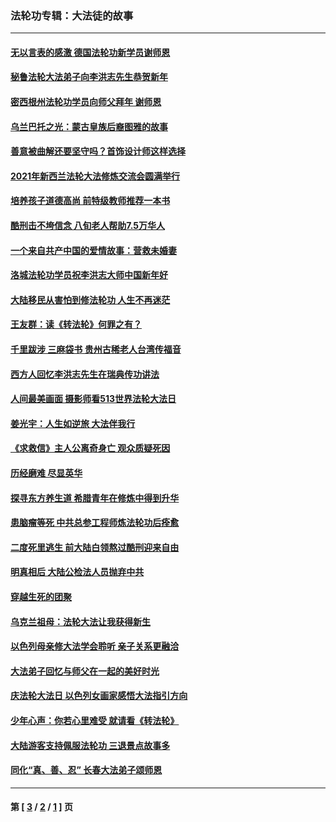 ### 法轮功专辑：大法徒的故事
---
#### [无以言表的感激 德国法轮功新学员谢师恩](../../pages/nf1147481/n13543790.md?04290430) 
#### [秘鲁法轮大法弟子向李洪志先生恭贺新年](../../pages/nf1147481/n13540182.md?04290430) 
#### [密西根州法轮功学员向师父拜年 谢师恩](../../pages/nf1147481/n13538183.md?04290430) 
#### [乌兰巴托之光：蒙古皇族后裔图雅的故事](../../pages/nf1147481/n13155759.md?04290430) 
#### [善意被曲解还要坚守吗？首饰设计师这样选择](../../pages/nf1147481/n13077575.md?04290430) 
#### [2021年新西兰法轮大法修炼交流会圆满举行](../../pages/nf1147481/n13033149.md?04290430) 
#### [培养孩子道德高尚 前特级教师推荐一本书](../../pages/nf1147481/n12938640.md?04290430) 
#### [酷刑击不垮信念 八旬老人帮助7.5万华人](../../pages/nf1147481/n12880712.md?04290430) 
#### [一个来自共产中国的爱情故事：营救未婚妻](../../pages/nf1147481/n12778386.md?04290430) 
#### [洛城法轮功学员祝李洪志大师中国新年好](../../pages/nf1147481/n12724685.md?04290430) 
#### [大陆移民从害怕到修法轮功 人生不再迷茫](../../pages/nf1147481/n12414325.md?04290430) 
#### [王友群：读《转法轮》何罪之有？](../../pages/nf1147481/n12408647.md?04290430) 
#### [千里跋涉 三麻袋书 贵州古稀老人台湾传福音](../../pages/nf1147481/n12198750.md?04290430) 
#### [西方人回忆李洪志先生在瑞典传功讲法](../../pages/nf1147481/n12099607.md?04290430) 
#### [人间最美画面 摄影师看513世界法轮大法日](../../pages/nf1147481/n12094118.md?04290430) 
#### [姜光宇：人生如逆旅 大法伴我行](../../pages/nf1147481/n12088664.md?04290430) 
#### [《求救信》主人公离奇身亡 观众质疑死因](../../pages/nf1147481/n11845215.md?04290430) 
#### [历经磨难 尽显英华](../../pages/nf1147481/n11723297.md?04290430) 
#### [探寻东方养生道 希腊青年在修炼中得到升华](../../pages/nf1147481/n11494502.md?04290430) 
#### [患脑瘤等死 中共总参工程师炼法轮功后痊愈](../../pages/nf1147481/n11466682.md?04290430) 
#### [二度死里逃生 前大陆白领熬过酷刑迎来自由](../../pages/nf1147481/n11368594.md?04290430) 
#### [明真相后 大陆公检法人员抛弃中共](../../pages/nf1147481/n11358618.md?04290430) 
#### [穿越生死的团聚](../../pages/nf1147481/n11258922.md?04290430) 
#### [乌克兰祖母：法轮大法让我获得新生](../../pages/nf1147481/n11269457.md?04290430) 
#### [以色列母亲修大法学会聆听 亲子关系更融洽](../../pages/nf1147481/n11268195.md?04290430) 
#### [大法弟子回忆与师父在一起的美好时光](../../pages/nf1147481/n11267759.md?04290430) 
#### [庆法轮大法日 以色列女画家感悟大法指引方向](../../pages/nf1147481/n11267735.md?04290430) 
#### [少年心声：你若心里难受 就请看《转法轮》](../../pages/nf1147481/n11267496.md?04290430) 
#### [大陆游客支持佩服法轮功 三退景点故事多](../../pages/nf1147481/n11267378.md?04290430) 
#### [同化“真、善、忍” 长春大法弟子颂师恩](../../pages/nf1147481/n11266497.md?04290430) 

---
#### 第 [ [3](./3.md?04290430) / [2](./2.md?04290430) / [1](./1.md?04290430) ] 页
